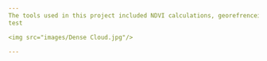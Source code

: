 ```yaml
---
The tools used in this project included NDVI calculations, georefrenceing, and 3d model making 
test 

<img src="images/Dense Cloud.jpg"/>

---
```

